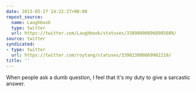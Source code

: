 ```yaml
---
date: 2013-05-27 14:22:27+00:00
repost_source:
  name: Laughbook
  type: twitter
  url: https://twitter.com/Laughbook/statuses/338980908960985089/
source: twitter
syndicated:
- type: twitter
  url: https://twitter.com/roytang/statuses/339023800869982210/
title: ''
---
```


When people ask a dumb question, I feel that it's my duty to give a sarcastic answer.